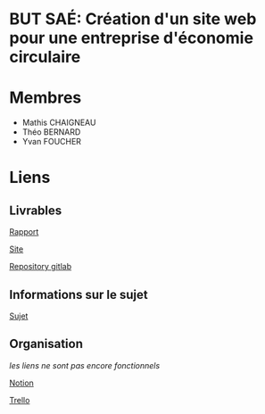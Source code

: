 # BUT SAÉ: Création d'un site web pour une entreprise d'économie circulaire

# Membres

- Mathis CHAIGNEAU
- Théo BERNARD
- Yvan FOUCHER

# Liens

## Livrables

[Rapport](./rapport.md)

[Site](https://dwarves.iut-fbleau.fr/~foucher/komposant)

[Repository gitlab](https://gitlab.com/lepeli/SAE-BUT-1-2002)

## Informations sur le sujet

[Sujet](https://dwarves.iut-fbleau.fr/gitiut/madelaine/SAE-BUT1-WEB-Publique)

## Organisation
_les liens ne sont pas encore fonctionnels_

[Notion](https://www.notion.so/yvandupain/SAE-2-02-2-04-2-05-et-2-06-fb913ad91e2d4dd6b9b32fe1ce6c4f55)

[Trello](https://trello.com)
